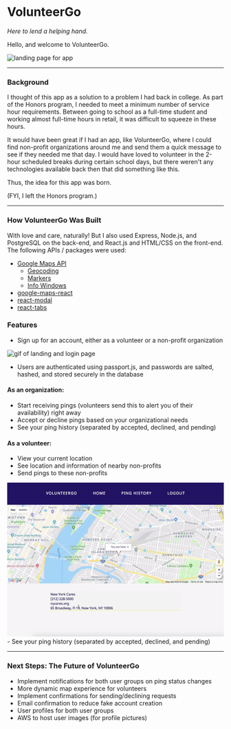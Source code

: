 # VolunteerGo
*Here to lend a helping hand.*

Hello, and welcome to VolunteerGo.

![landing page for app](https://imgur.com/jTPAnHz.png "VolunteerGo Landing Page")

--- 

### Background

I thought of this app as a solution to a problem I had back in college. As part of the Honors program, I needed to meet a minimum number of service hour requirements. Between going to school as a full-time student and working almost full-time hours in retail, it was difficult to squeeze in these hours.

It would have been great if I had an app, like VolunteerGo, where I could find non-profit organizations around me and send them a quick message to see if they needed me that day. I would have loved to volunteer in the 2-hour scheduled breaks during certain school days, but there weren't any technologies available back then that did something like this.

Thus, the idea for this app was born.

(FYI, I left the Honors program.)

---

### How VolunteerGo Was Built

With love and care, naturally! But I also used Express, Node.js, and PostgreSQL on the back-end, and React.js and HTML/CSS on the front-end. The following APIs / packages were used:

* [Google Maps API](https://developers.google.com/maps/documentation/javascript/tutorial)
  * [Geocoding](https://developers.google.com/maps/documentation/javascript/geocoding)
  * [Markers](https://developers.google.com/maps/documentation/javascript/markers)
  * [Info Windows](https://developers.google.com/maps/documentation/javascript/infowindows)
* [google-maps-react](https://www.npmjs.com/package/google-maps-react)
* [react-modal](https://www.npmjs.com/package/react-modal)
* [react-tabs](https://www.npmjs.com/package/react-tabs)

### Features

* Sign up for an account, either as a volunteer or a non-profit organization
<img src="./frontend/public/preview/landing.gif" alt="gif of landing and login page" />

* Users are authenticated using passport.js, and passwords are salted, hashed, and stored securely in the database

#### As an organization:
  - Start receiving pings (volunteers send this to alert you of their availability) right away
  - Accept or decline pings based on your organizational needs
  - See your ping history (separated by accepted, declined, and pending)
  
#### As a volunteer:
  - View your current location
  - See location and information of nearby non-profits
  - Send pings to these non-profits
  <img src="./frontend/public/preview/ping.gif" alt="gif of volunteer user sending a ping request" />
  - See your ping history (separated by accepted, declined, and pending)

---

### Next Steps: The Future of VolunteerGo

- Implement notifications for both user groups on ping status changes
- More dynamic map experience for volunteers
- Implement confirmations for sending/declining requests
- Email confirmation to reduce fake account creation
- User profiles for both user groups
- AWS to host user images (for profile pictures)
